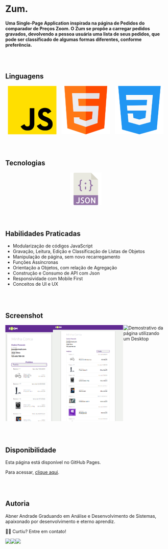 # Zum.

**Uma Single-Page Application inspirada na página de Pedidos do comparador de Preços Zoom. O Zum se propõe a carregar pedidos gravados, devolvendo a pessoa usuária uma lista de seus pedidos, que pode ser classificado de algumas formas diferentes, conforme preferência.**

<br><br>
## Linguagens

<div style="display: flex; max-width: 100%; justify-content: space-around;">
    <img style="width:30%;" src="./to_readme/js.png" alt="Logo da Linguagem JavaScript">
    <img style="width:30%;" src="./to_readme/html.png" alt="Logo da Lingaguem de Marcação HTML 5">
    <img style="width:30%;" src="./to_readme/css.png" alt="Logo da Lingaguem de Marcação CSS 3">
</div>

<br><br>
## Tecnologias

<div style="display: flex; max-width: 100%; justify-content: space-around;">
    <img style="width:20%;" src="./to_readme/json.png" alt="Logo da Extensão Json">
</div>

<br><br>
## Habilidades Praticadas

- Modularização de códigos JavaScript
- Gravação, Leitura, Edição e Classificação de Listas de Objetos
- Manipulação de página, sem novo recarregamento 
- Funções Assíncronas
- Orientação a Objetos, com relação de Agregação
- Construção e Consumo de API com Json
- Responsividade com Mobile First
- Conceitos de UI e UX


<br><br>
## Screenshot

<div style="display: flex; max-width: 100%; justify-content: space-around;">
    <img style="height: 300px; width:auto;" src="./to_readme/screenshot-mobile.png" alt="Demostrativo da página utilizando um smartphone">
    <img style="height: 300px; width: auto;" src="./to_readme/screenshot-tablet.png" alt="Demostrativo da página utilizando um tablet"> 
   <img style="height: 300px; width: auto;" src="./t./o_readme/screenshot-desktop.png" alt="Demostrativo da página utilizando um Desktop"> 
</div>


<br><br>
## Disponibilidade

Esta página está disponível no GitHub Pages. 

Para acessar, <a href = "#">clique aqui</a>.

<br><br>
## Autoria

Abner Andrade
Graduando em Análise e Desenvolvimento de Sistemas, apaixonado por desenvolvimento e eterno aprendiz.

👋🏽 Curtiu? Entre em contato!
<div style="display: flex;">
    <a href = "https://www.linkedin.com/in/abnerandrade/"><img src="https://img.icons8.com/color/64/null/linkedin-2--v1.png" target="_blank"></a>
    <a href = "https://api.whatsapp.com/send?phone=5521973257039&text=Oi,%20Abner.%20Curti%20teu%20GitHub.%20%20Vamos%20trabalhar%20juntos?"><img src="https://img.icons8.com/color/64/null/whatsapp--v1.png" target="_blank"></a>
    <a href = "mailto:aa.abnerandrade@outlook.com"><img src="https://img.icons8.com/fluency/64/null/microsoft-outlook-2019.png" target="_blank"></a>
</div>

